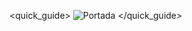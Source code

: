 <quick_guide>
![Portada](http://static.energysistem.com/images/manuals/42835/592298512eb14.jpg)
</quick_guide> 
